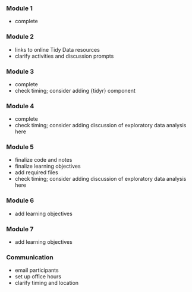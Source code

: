 ### Module 1  
- complete  

### Module 2  
- links to online Tidy Data resources  
- clarify activities and discussion prompts  

### Module 3  
- complete  
- check timing; consider adding {tidyr} component  

### Module 4  
- complete  
- check timing; consider adding discussion of exploratory data analysis here  

### Module 5  
- finalize code and notes  
- finalize learning objectives  
- add required files  
- check timing; consider adding discussion of exploratory data analysis here  

### Module 6  
- add learning objectives  

### Module 7  
- add learning objectives  

### Communication  
- email participants  
- set up office hours  
- clarify timing and location  
